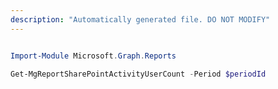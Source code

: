 ```yaml
---
description: "Automatically generated file. DO NOT MODIFY"
---
```


```powershell

Import-Module Microsoft.Graph.Reports

Get-MgReportSharePointActivityUserCount -Period $periodId 

```